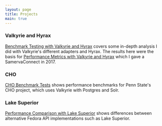 ```yaml
---
layout: page
title: Projects
main: true
---
```


### Valkyrie and Hyrax

[Benchmark Testing with Valkyrie and Hyrax](/fedora-tests) covers some in-depth analysis I did
with Valkyrie's different adapters and Hyrax. The results here were the basis for
[Performance Metrics with Valkyrie and Hyrax](/presentations/fedora-tests) which I gave a SamervaConnect
in 2017.

### CHO

[CHO Benchmark Tests](/cho-benchmarks) shows performance benchmarks for Penn State's CHO project, which
uses Valkyrie with Postgres and Solr.

### Lake Superior

[Performance Comparison with Lake Superior](/lake-superior) shows differences between
alternative Fedora API implementations such as Lake Superior.
